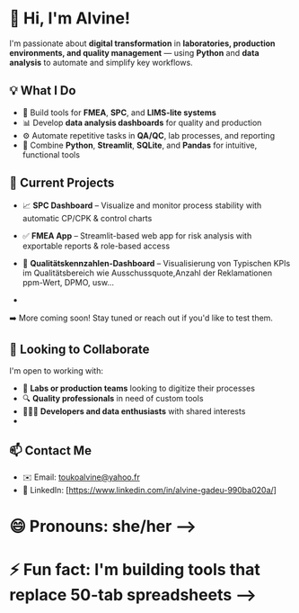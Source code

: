 # 👋 Hi, I'm Alvine!

I'm passionate about **digital transformation** in **laboratories, production environments, and quality management** — using **Python** and **data analysis** to automate and simplify key workflows.

## 💡 What I Do

- 🔬 Build tools for **FMEA**, **SPC**, and **LIMS-lite systems**
- 📊 Develop **data analysis dashboards** for quality and production
- ⚙️ Automate repetitive tasks in **QA/QC**, lab processes, and reporting
- 🧰 Combine **Python**, **Streamlit**, **SQLite**, and **Pandas** for intuitive, functional tools

## 🚀 Current Projects

- 📈 **SPC Dashboard** – Visualize and monitor process stability with automatic CP/CPK & control charts  
- ✅ **FMEA App** – Streamlit-based web app for risk analysis with exportable reports & role-based access  
- 📅 **Qualitätskennzahlen-Dashboard** – Visualisierung von Typischen KPIs im Qualitätsbereich wie Ausschussquote,Anzahl der Reklamationen ppm-Wert, DPMO, usw...

- 
➡️ More coming soon! Stay tuned or reach out if you'd like to test them.

## 🤝 Looking to Collaborate
I'm open to working with:
- 🧪 **Labs or production teams** looking to digitize their processes
- 🔍 **Quality professionals** in need of custom tools
- 👩🏽‍💻 **Developers and data enthusiasts** with shared interests
- 
## 📫 Contact Me

- ✉️ Email: [toukoalvine@yahoo.fr](mailto:toukoalvine@yahoo.fr)
- 💼 LinkedIn: [https://www.linkedin.com/in/alvine-gadeu-990ba020a/]

# 😄 Pronouns: she/her -->
# ⚡ Fun fact: I'm building tools that replace 50-tab spreadsheets -->

